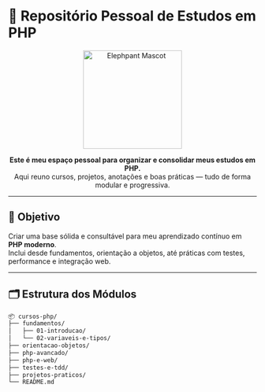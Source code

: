 # 💼 Repositório Pessoal de Estudos em PHP

<p align="center">
<!--   <img src="https://www.php.net/images/logos/new-php-logo.svg" width="400" alt="PHP Logo" /> -->
<!--   <br> -->
<img src="https://www.php.net/images/logos/elephpant-running-78x48.gif" width="200" alt="Elephpant Mascot" />


</p>

<p align="center">
  <b>Este é meu espaço pessoal para organizar e consolidar meus estudos em PHP.</b><br>
  Aqui reuno cursos, projetos, anotações e boas práticas — tudo de forma modular e progressiva.
</p>

---

## 🧠 Objetivo

Criar uma base sólida e consultável para meu aprendizado contínuo em **PHP moderno**.<br>
Inclui desde fundamentos, orientação a objetos, até práticas com testes, performance e integração web.

---

## 🗂 Estrutura dos Módulos

```bash
📦 cursos-php/
├── fundamentos/
│   ├── 01-introducao/
│   └── 02-variaveis-e-tipos/
├── orientacao-objetos/
├── php-avancado/
├── php-e-web/
├── testes-e-tdd/
├── projetos-praticos/
└── README.md
